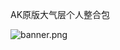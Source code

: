 AK原版大气层个人整合包

<img src="/AK478BB/AK-atmosphere/blob/master/assets/AK-ATM-LOGO.jpg?raw=true" alt="banner.png">
